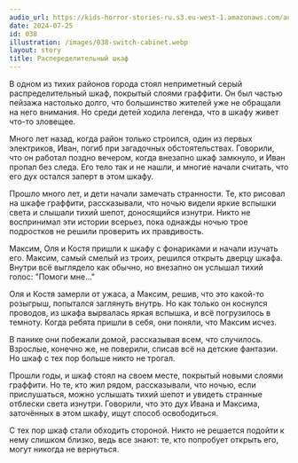 ```yaml
---
audio_url: https://kids-horror-stories-ru.s3.eu-west-1.amazonaws.com/audio/038-switch-cabinet.mp3
date: 2024-07-25
id: 038
illustration: /images/038-switch-cabinet.webp
layout: story
title: Распеределительный шкаф
---
```


В одном из тихих районов города стоял неприметный серый распределительный шкаф, покрытый слоями граффити. Он был частью пейзажа настолько долго, что большинство жителей уже не обращали на него внимания. Но среди детей ходила легенда, что в шкафу живет что-то зловещее.

Много лет назад, когда район только строился, один из первых электриков, Иван, погиб при загадочных обстоятельствах. Говорили, что он работал поздно вечером, когда внезапно шкаф замкнуло, и Иван пропал без следа. Его тело так и не нашли, и многие начали считать, что его дух остался заперт в этом шкафу.

Прошло много лет, и дети начали замечать странности. Те, кто рисовал на шкафе граффити, рассказывали, что ночью видели яркие вспышки света и слышали тихий шепот, доносящийся изнутри. Никто не воспринимал эти истории всерьез, пока однажды ночью трое подростков не решили проверить их правдивость.

Максим, Оля и Костя пришли к шкафу с фонариками и начали изучать его. Максим, самый смелый из троих, решился открыть дверцу шкафа. Внутри всё выглядело как обычно, но внезапно он услышал тихий голос: "Помоги мне..."

Оля и Костя замерли от ужаса, а Максим, решив, что это какой-то розыгрыш, попытался заглянуть внутрь. Но как только он коснулся проводов, из шкафа вырвалась яркая вспышка, и всё погрузилось в темноту. Когда ребята пришли в себя, они поняли, что Максим исчез.

В панике они побежали домой, рассказывая всем, что случилось. Взрослые, конечно же, не поверили, списав всё на детские фантазии. Но шкаф с тех пор больше никто не трогал.

Прошли годы, и шкаф стоял на своем месте, покрытый новыми слоями граффити. Но те, кто жил рядом, рассказывали, что ночью, если прислушаться, можно услышать тихий шепот и увидеть странные отблески света изнутри. Говорили, что это дух Ивана и Максима, заточённых в этом шкафу, ищут способ освободиться.

С тех пор шкаф стали обходить стороной. Никто не решается подойти к нему слишком близко, ведь все знают: те, кто попробует открыть его, могут никогда не вернуться.